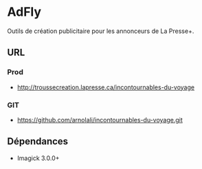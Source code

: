 # AdFly #

Outils de création publicitaire pour les annonceurs de La Presse+.

## URL ##
### Prod ###
- http://troussecreation.lapresse.ca/incontournables-du-voyage
### GIT ###
- https://github.com/arnolali/incontournables-du-voyage.git

## Dépendances ##
- Imagick 3.0.0+